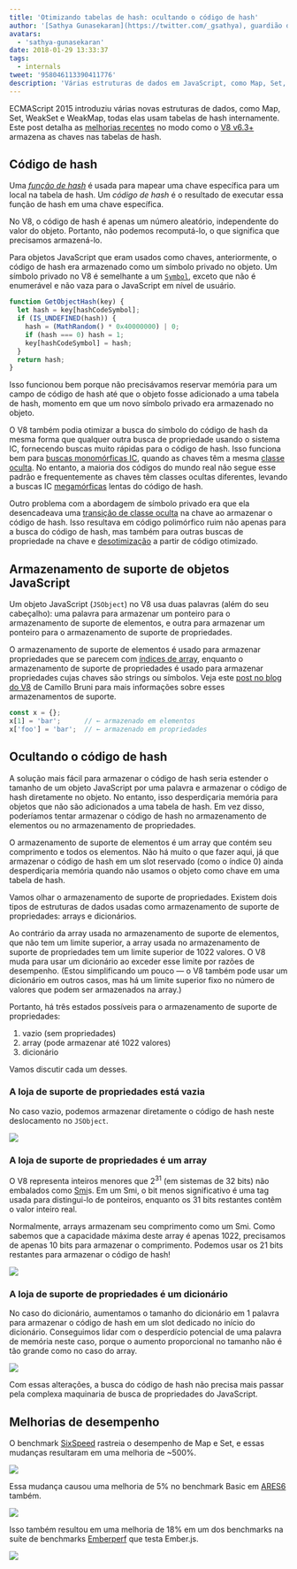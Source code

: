 ```yaml
---
title: 'Otimizando tabelas de hash: ocultando o código de hash'
author: '[Sathya Gunasekaran](https://twitter.com/_gsathya), guardião dos códigos de hash'
avatars:
  - 'sathya-gunasekaran'
date: 2018-01-29 13:33:37
tags:
  - internals
tweet: '958046113390411776'
description: 'Várias estruturas de dados em JavaScript, como Map, Set, WeakSet e WeakMap, usam tabelas de hash internamente. Este artigo explica como o V8 v6.3 melhora o desempenho das tabelas de hash.'
---
```

ECMAScript 2015 introduziu várias novas estruturas de dados, como Map, Set, WeakSet e WeakMap, todas elas usam tabelas de hash internamente. Este post detalha as [melhorias recentes](https://bugs.chromium.org/p/v8/issues/detail?id=6404) no modo como o [V8 v6.3+](/blog/v8-release-63) armazena as chaves nas tabelas de hash.

<!--truncate-->
## Código de hash

Uma [_função de hash_](https://en.wikipedia.org/wiki/Hash_function) é usada para mapear uma chave específica para um local na tabela de hash. Um _código de hash_ é o resultado de executar essa função de hash em uma chave específica.

No V8, o código de hash é apenas um número aleatório, independente do valor do objeto. Portanto, não podemos recomputá-lo, o que significa que precisamos armazená-lo.

Para objetos JavaScript que eram usados como chaves, anteriormente, o código de hash era armazenado como um símbolo privado no objeto. Um símbolo privado no V8 é semelhante a um [`Symbol`](https://developer.mozilla.org/en-US/docs/Web/JavaScript/Reference/Global_Objects/Symbol), exceto que não é enumerável e não vaza para o JavaScript em nível de usuário.

```js
function GetObjectHash(key) {
  let hash = key[hashCodeSymbol];
  if (IS_UNDEFINED(hash)) {
    hash = (MathRandom() * 0x40000000) | 0;
    if (hash === 0) hash = 1;
    key[hashCodeSymbol] = hash;
  }
  return hash;
}
```

Isso funcionou bem porque não precisávamos reservar memória para um campo de código de hash até que o objeto fosse adicionado a uma tabela de hash, momento em que um novo símbolo privado era armazenado no objeto.

O V8 também podia otimizar a busca do símbolo do código de hash da mesma forma que qualquer outra busca de propriedade usando o sistema IC, fornecendo buscas muito rápidas para o código de hash. Isso funciona bem para [buscas monomórficas IC](https://en.wikipedia.org/wiki/Inline_caching#Monomorphic_inline_caching), quando as chaves têm a mesma [classe oculta](/). No entanto, a maioria dos códigos do mundo real não segue esse padrão e frequentemente as chaves têm classes ocultas diferentes, levando a buscas IC [megamórficas](https://en.wikipedia.org/wiki/Inline_caching#Megamorphic_inline_caching) lentas do código de hash.

Outro problema com a abordagem de símbolo privado era que ela desencadeava uma [transição de classe oculta](/#fast-property-access) na chave ao armazenar o código de hash. Isso resultava em código polimórfico ruim não apenas para a busca do código de hash, mas também para outras buscas de propriedade na chave e [desotimização](https://floitsch.blogspot.com/2012/03/optimizing-for-v8-inlining.html) a partir de código otimizado.

## Armazenamento de suporte de objetos JavaScript

Um objeto JavaScript (`JSObject`) no V8 usa duas palavras (além do seu cabeçalho): uma palavra para armazenar um ponteiro para o armazenamento de suporte de elementos, e outra para armazenar um ponteiro para o armazenamento de suporte de propriedades.

O armazenamento de suporte de elementos é usado para armazenar propriedades que se parecem com [índices de array](https://tc39.es/ecma262/#sec-array-index), enquanto o armazenamento de suporte de propriedades é usado para armazenar propriedades cujas chaves são strings ou símbolos. Veja este [post no blog do V8](/blog/fast-properties) de Camillo Bruni para mais informações sobre esses armazenamentos de suporte.

```js
const x = {};
x[1] = 'bar';      // ← armazenado em elementos
x['foo'] = 'bar';  // ← armazenado em propriedades
```

## Ocultando o código de hash

A solução mais fácil para armazenar o código de hash seria estender o tamanho de um objeto JavaScript por uma palavra e armazenar o código de hash diretamente no objeto. No entanto, isso desperdiçaria memória para objetos que não são adicionados a uma tabela de hash. Em vez disso, poderíamos tentar armazenar o código de hash no armazenamento de elementos ou no armazenamento de propriedades.

O armazenamento de suporte de elementos é um array que contém seu comprimento e todos os elementos. Não há muito o que fazer aqui, já que armazenar o código de hash em um slot reservado (como o índice 0) ainda desperdiçaria memória quando não usamos o objeto como chave em uma tabela de hash.

Vamos olhar o armazenamento de suporte de propriedades. Existem dois tipos de estruturas de dados usadas como armazenamento de suporte de propriedades: arrays e dicionários.

Ao contrário da array usada no armazenamento de suporte de elementos, que não tem um limite superior, a array usada no armazenamento de suporte de propriedades tem um limite superior de 1022 valores. O V8 muda para usar um dicionário ao exceder esse limite por razões de desempenho. (Estou simplificando um pouco — o V8 também pode usar um dicionário em outros casos, mas há um limite superior fixo no número de valores que podem ser armazenados na array.)

Portanto, há três estados possíveis para o armazenamento de suporte de propriedades:

1. vazio (sem propriedades)
2. array (pode armazenar até 1022 valores)
3. dicionário

Vamos discutir cada um desses.

### A loja de suporte de propriedades está vazia

No caso vazio, podemos armazenar diretamente o código de hash neste deslocamento no `JSObject`.

![](/_img/hash-code/properties-backing-store-empty.png)

### A loja de suporte de propriedades é um array

O V8 representa inteiros menores que 2<sup>31</sup> (em sistemas de 32 bits) não embalados como [Smi](https://wingolog.org/archives/2011/05/18/value-representation-in-javascript-implementations)s. Em um Smi, o bit menos significativo é uma tag usada para distingui-lo de ponteiros, enquanto os 31 bits restantes contêm o valor inteiro real.

Normalmente, arrays armazenam seu comprimento como um Smi. Como sabemos que a capacidade máxima deste array é apenas 1022, precisamos de apenas 10 bits para armazenar o comprimento. Podemos usar os 21 bits restantes para armazenar o código de hash!

![](/_img/hash-code/properties-backing-store-array.png)

### A loja de suporte de propriedades é um dicionário

No caso do dicionário, aumentamos o tamanho do dicionário em 1 palavra para armazenar o código de hash em um slot dedicado no início do dicionário. Conseguimos lidar com o desperdício potencial de uma palavra de memória neste caso, porque o aumento proporcional no tamanho não é tão grande como no caso do array.

![](/_img/hash-code/properties-backing-store-dictionary.png)

Com essas alterações, a busca do código de hash não precisa mais passar pela complexa maquinaria de busca de propriedades do JavaScript.

## Melhorias de desempenho

O benchmark [SixSpeed](https://github.com/kpdecker/six-speed) rastreia o desempenho de Map e Set, e essas mudanças resultaram em uma melhoria de ~500%.

![](/_img/hash-code/sixspeed.png)

Essa mudança causou uma melhoria de 5% no benchmark Basic em [ARES6](https://webkit.org/blog/7536/jsc-loves-es6/) também.

![](/_img/hash-code/ares-6.png)

Isso também resultou em uma melhoria de 18% em um dos benchmarks na suíte de benchmarks [Emberperf](http://emberperf.eviltrout.com/) que testa Ember.js.

![](/_img/hash-code/emberperf.jpg)
